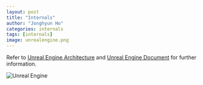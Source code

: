 ```yaml
---
layout: post
title: "Internals"
author: "Jonghyun Ho"
categories: internals
tags: [internals]
image: unrealengine.png
---
```


Refer to [Unreal Engine Architecture] and [Unreal Engine Document] for further information.

![Unreal Engine](http://www.plantuml.com/plantuml/proxy?src=https://raw.githubusercontent.com/jonghyunho/jonghyunho.github.io/master/_posts/UnrealEngine.txt)

[Unreal Engine Architecture]: https://docs.unrealengine.com/en-US/Programming/UnrealArchitecture/Reference/index.html
[Unreal Engine Document]: https://docs.unrealengine.com/en-US/index.html
